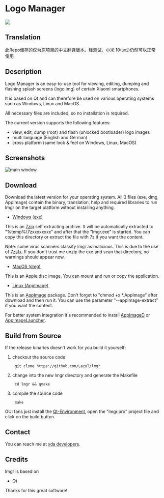 # **Logo Manager**
[![](https://img.shields.io/github/license/lazyt/lmgr.svg?color=blue)](https://github.com/LazyT/lmgr/blob/master/LICENSE)

## Translation

此Repo储存的仅为原项目的中文翻译版本。经测试，小米 10(`umi`)仍然可以正常使用

## Description

Logo Manager is an easy-to-use tool for viewing, editing, dumping and flashing splash screens (logo.img) of certain Xiaomi smartphones.

It is based on Qt and can therefore be used on various operating systems such as Windows, Linux and MacOS.

All necessary files are included, so no installation is required.

The current version supports the following features:

* view, edit, dump (root) and flash (unlocked bootloader) logo images
* multi language (English and German)
* cross platform (same look & feel on Windows, Linux, MacOS)

## Screenshots

![main window](https://raw.github.com/LazyT/lmgr/gh-pages/screenshots/mainwindow.png)

## Download

Download the latest version for your operating system. All 3 files (exe, dmg, AppImage) contain the binary, translation, help and required libraries to run lmgr on the target platform without installing anything.

* [Windows (exe)](https://github.com/LazyT/lmgr/releases)

This is an [7zip](https://www.7-zip.org) self extracting archive. It will be automatically extracted to "%temp%\7zxxxxxxxx" and after that the "lmgr.exe" is started. You can copy this directory or extract the file with 7z if you want the content.

Note: some virus scanners classify lmgr as malicious. This is due to the use of [7zsfx](https://www.7-zip.org/a/lzma1900.7z). If you don't trust me unzip the exe and scan that directory, no warnings should appear now.

* [MacOS (dmg)](https://github.com/LazyT/lmgr/releases)

This is an Apple disc image. You can mount and run or copy the application.

* [Linux (AppImage)](https://github.com/LazyT/lmgr/releases)

This is an [AppImage](https://appimage.org) package. Don't forget to "chmod +x *.AppImage" after download and then run it. You can use the parameter "--appimage-extract" if you want the content.

For better system integration it's recommended to install [AppImageD](https://github.com/AppImage/appimaged) or [AppImageLauncher](https://github.com/TheAssassin/AppImageLauncher).

## Build from Source

If the release binaries doesn't work for you build it yourself:

1) checkout the source code

		git clone https://github.com/LazyT/lmgr

2) change into the new lmgr directory and generate the Makefile

		cd lmgr && qmake

3) compile the source code

		make

GUI fans just install the [Qt-Environment](http://www.qt.io/download-open-source), open the "lmgr.pro" project file and click on the build button.

## Contact

You can reach me at [xda developers](https://forum.xda-developers.com/k20-pro/themes/app-logo-manager-splash-screens-t4084455).

## Credits

lmgr is based on

* [Qt](http://www.qt.io)

Thanks for this great software!
